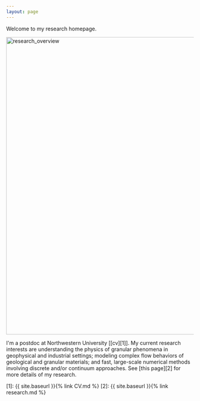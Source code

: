 ```yaml
---
layout: page
---
```


Welcome to my research homepage.

<img src="{{ site.baseurl }}{% link /assets/files/overview.png %}" alt="research_overview" align="center" style="width: 800px;"/>

I'm a postdoc at Northwestern University [[cv][1]]. My current research interests are understanding the physics of granular phenomena in geophysical and industrial settings; modeling complex flow behaviors of geological and granular materials; and fast, large-scale numerical methods involving discrete and/or continuum approaches. See [this page][2] for more details of my research.

[1]: {{ site.baseurl }}{% link CV.md %}
[2]: {{ site.baseurl }}{% link research.md %}